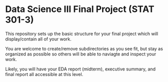 # Data Science III Final Project (STAT 301-3)

This repository sets up the basic structure for your final project which will display/contain all of your work.

You are welcome to create/remove subdirectories as you see fit, but stay as organized as possible so others will be able to naviagte and inspect your work.

Likely, you will have your EDA report (midterm), executive summary, and final report all accessible at this level.
